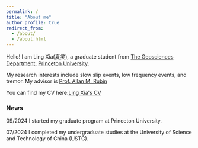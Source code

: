 ```yaml
---
permalink: /
title: "About me"
author_profile: true
redirect_from: 
  - /about/
  - /about.html
---
```


Hello! I am Ling Xia(夏灵), a graduate student from [The Geosciences Department](https://geosciences.princeton.edu/), [Princeton University](https://www.princeton.edu/).

My research interests include slow slip events, low frequency events, and tremor. My advisor is [Prof. Allan M. Rubin](https://geosciences.princeton.edu/people/allan-m-rubin)

You can find my CV here:[Ling Xia's CV](https://github.com/xialing2003/xialing2003.github.io/blob/master/files/CV_Ling_Xia_Nov_2024.pdf)

### News

09/2024
I started my graduate program at Princeton University.

07/2024
I completed my undergraduate studies at the University of Science and Technology of China (USTC).
